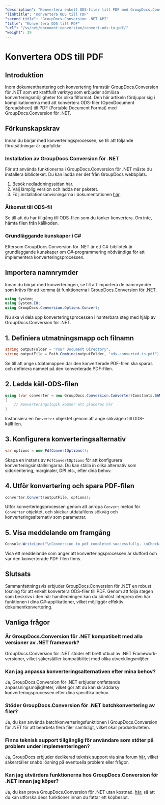 ```yaml
---
"description": "Konvertera enkelt ODS-filer till PDF med GroupDocs.Conversion för .NET. Omfattande handledning med steg-för-steg-instruktioner."
"linktitle": "Konvertera ODS till PDF"
"second_title": "GroupDocs.Conversion .NET API"
"title": "Konvertera ODS till PDF"
"url": "/sv/net/document-conversion/convert-ods-to-pdf/"
"weight": 29
---
```


# Konvertera ODS till PDF

## Introduktion
Inom dokumenthantering och konvertering framstår GroupDocs.Conversion för .NET som ett kraftfullt verktyg som erbjuder sömlösa konverteringsmöjligheter för olika filformat. Den här artikeln fördjupar sig i komplikationerna med att konvertera ODS-filer (OpenDocument Spreadsheet) till PDF (Portable Document Format) med GroupDocs.Conversion för .NET. 
## Förkunskapskrav
Innan du börjar med konverteringsprocessen, se till att följande förutsättningar är uppfyllda:
### Installation av GroupDocs.Conversion för .NET
För att använda funktionerna i GroupDocs.Conversion för .NET måste du installera biblioteket. Du kan ladda ner det från GroupDocs webbplats.
1. Besök nedladdningssidan [här](https://releases.groupdocs.com/conversion/net/).
2. Välj lämplig version och ladda ner paketet.
3. Följ installationsanvisningarna i dokumentationen [här](https://tutorials.groupdocs.com/conversion/net/).
### Åtkomst till ODS-fil
Se till att du har tillgång till ODS-filen som du tänker konvertera. Om inte, hämta filen från källkoden.
### Grundläggande kunskaper i C#
Eftersom GroupDocs.Conversion för .NET är ett C#-bibliotek är grundläggande kunskaper om C#-programmering nödvändiga för att implementera konverteringsprocessen.

## Importera namnrymder
Innan du börjar med konverteringen, se till att importera de namnrymder som krävs för att komma åt funktionerna i GroupDocs.Conversion för .NET.

```csharp
using System;
using System.IO;
using GroupDocs.Conversion.Options.Convert;
```

Nu ska vi dela upp konverteringsprocessen i hanterbara steg med hjälp av GroupDocs.Conversion för .NET.

## 1. Definiera utmatningsmapp och filnamn
```csharp
string outputFolder = "Your Document Directory";
string outputFile = Path.Combine(outputFolder, "ods-converted-to.pdf");
```
Se till att ange utdatamappen där den konverterade PDF-filen ska sparas och definiera namnet på den konverterade PDF-filen.
## 2. Ladda käll-ODS-filen
```csharp
using (var converter = new GroupDocs.Conversion.Converter(Constants.SAMPLE_ODS))
{
    // Konverteringslogik kommer att placeras här
}
```
Instansiera en `Converter` objektet genom att ange sökvägen till ODS-källfilen.
## 3. Konfigurera konverteringsalternativ
```csharp
var options = new PdfConvertOptions();
```
Skapa en instans av `PdfConvertOptions` för att konfigurera konverteringsinställningarna. Du kan ställa in olika alternativ som sidorientering, marginaler, DPI etc., efter dina behov.
## 4. Utför konvertering och spara PDF-filen
```csharp
converter.Convert(outputFile, options);
```
Utför konverteringsprocessen genom att anropa `Convert` metod för `Converter` objektet, och skickar utdatafilens sökväg och konverteringsalternativ som parametrar.
## 5. Visa meddelande om framgång
```csharp
Console.WriteLine("\nConversion to pdf completed successfully. \nCheck output in {0}", outputFolder);
```
Visa ett meddelande som anger att konverteringsprocessen är slutförd och var den konverterade PDF-filen finns.

## Slutsats
Sammanfattningsvis erbjuder GroupDocs.Conversion för .NET en robust lösning för att enkelt konvertera ODS-filer till PDF. Genom att följa stegen som beskrivs i den här handledningen kan du sömlöst integrera den här funktionen i dina C#-applikationer, vilket möjliggör effektiv dokumentkonvertering.
## Vanliga frågor
### Är GroupDocs.Conversion för .NET kompatibelt med alla versioner av .NET framework?
GroupDocs.Conversion för .NET stöder ett brett utbud av .NET Framework-versioner, vilket säkerställer kompatibilitet med olika utvecklingsmiljöer.
### Kan jag anpassa konverteringsalternativen efter mina behov?
Ja, GroupDocs.Conversion för .NET erbjuder omfattande anpassningsmöjligheter, vilket gör att du kan skräddarsy konverteringsprocessen efter dina specifika behov.
### Stöder GroupDocs.Conversion för .NET batchkonvertering av filer?
Ja, du kan använda batchkonverteringsfunktionen i GroupDocs.Conversion för .NET för att bearbeta flera filer samtidigt, vilket ökar produktiviteten.
### Finns teknisk support tillgänglig för användare som stöter på problem under implementeringen?
Ja, GroupDocs erbjuder dedikerad teknisk support via sina forum [här](https://forum.groupdocs.com/c/conversion/11), vilket säkerställer snabb lösning på eventuella problem eller frågor.
### Kan jag utvärdera funktionerna hos GroupDocs.Conversion för .NET innan jag köper?
Ja, du kan prova GroupDocs.Conversion för .NET utan kostnad. [här](https://releases.groupdocs.com/), så att du kan utforska dess funktioner innan du fattar ett köpbeslut.